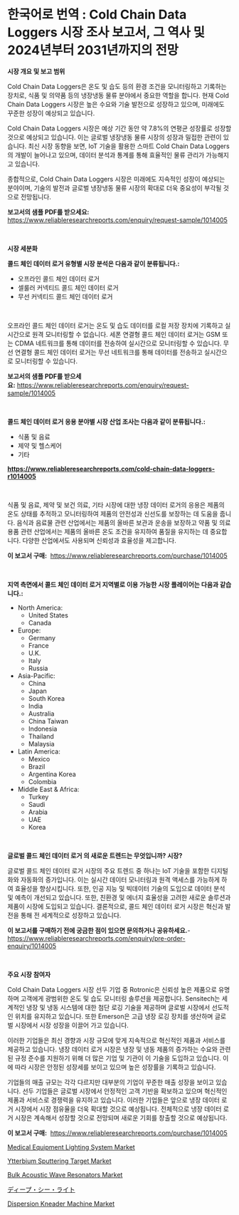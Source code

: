 <p><h1>한국어로 번역 : Cold Chain Data Loggers 시장 조사 보고서, 그 역사 및 2024년부터 2031년까지의 전망</h1></p><p><strong>시장 개요 및 보고 범위</strong></p>
<p><p>Cold Chain Data Loggers은 온도 및 습도 등의 환경 조건을 모니터링하고 기록하는 장치로, 식품 및 의약품 등의 냉장냉동 물류 분야에서 중요한 역할을 합니다. 현재 Cold Chain Data Loggers 시장은 높은 수요와 기술 발전으로 성장하고 있으며, 미래에도 꾸준한 성장이 예상되고 있습니다.</p><p>Cold Chain Data Loggers 시장은 예상 기간 동안 약 7.8%의 연평균 성장률로 성장할 것으로 예상되고 있습니다. 이는 글로벌 냉장냉동 물류 시장의 성장과 밀접한 관련이 있습니다. 최신 시장 동향을 보면, IoT 기술을 활용한 스마트 Cold Chain Data Loggers의 개발이 늘어나고 있으며, 데이터 분석과 통계를 통해 효율적인 물류 관리가 가능해지고 있습니다.</p><p>종합적으로, Cold Chain Data Loggers 시장은 미래에도 지속적인 성장이 예상되는 분야이며, 기술의 발전과 글로벌 냉장냉동 물류 시장의 확대로 더욱 중요성이 부각될 것으로 전망됩니다.</p></p>
<p><strong>보고서의 샘플 PDF를 받으세요:</strong> <a href="https://www.reliableresearchreports.com/enquiry/request-sample/1014005">https://www.reliableresearchreports.com/enquiry/request-sample/1014005</a></p>
<p>&nbsp;</p>
<p><strong>시장 세분화</strong></p>
<p><strong>콜드 체인 데이터 로거 유형별 시장 분석은 다음과 같이 분류됩니다.:</strong></p>
<p><ul><li>오프라인 콜드 체인 데이터 로거</li><li>셀룰러 커넥티드 콜드 체인 데이터 로거</li><li>무선 커넥티드 콜드 체인 데이터 로거</li></ul></p>
<p>&nbsp;</p>
<p><p>오프라인 콜드 체인 데이터 로거는 온도 및 습도 데이터를 로컬 저장 장치에 기록하고 실시간으로 원격 모니터링할 수 없습니다. 세폰 연결형 콜드 체인 데이터 로거는 GSM 또는 CDMA 네트워크를 통해 데이터를 전송하여 실시간으로 모니터링할 수 있습니다. 무선 연결형 콜드 체인 데이터 로거는 무선 네트워크를 통해 데이터를 전송하고 실시간으로 모니터링할 수 있습니다.</p></p>
<p><strong>보고서의 샘플 PDF를 받으세요:</strong>&nbsp;<a href="https://www.reliableresearchreports.com/enquiry/request-sample/1014005">https://www.reliableresearchreports.com/enquiry/request-sample/1014005</a></p>
<p>&nbsp;</p>
<p><strong> 콜드 체인 데이터 로거 응용 분야별 시장 산업 조사는 다음과 같이 분류됩니다.:</strong></p>
<p><ul><li>식품 및 음료</li><li>제약 및 헬스케어</li><li>기타</li></ul></p>
<p><strong><a href="https://www.reliableresearchreports.com/cold-chain-data-loggers-r1014005">https://www.reliableresearchreports.com/cold-chain-data-loggers-r1014005</a></strong></p>
<p>&nbsp;</p>
<p><p>식품 및 음료, 제약 및 보건 의료, 기타 시장에 대한 냉장 데이터 로거의 응용은 제품의 온도 상태를 추적하고 모니터링하여 제품의 안전성과 신선도를 보장하는 데 도움을 줍니다. 음식과 음료물 관련 산업에서는 제품의 올바른 보관과 운송을 보장하고 약품 및 의료 용품 관련 산업에서는 제품의 올바른 온도 조건을 유지하여 품질을 유지하는 데 중요합니다. 다양한 산업에서도 사용되며 신뢰성과 효율성을 제고합니다.</p></p>
<p><strong>이 보고서 구매:</strong>&nbsp; <a href="https://www.reliableresearchreports.com/purchase/1014005">https://www.reliableresearchreports.com/purchase/1014005</a></p>
<p>&nbsp;</p>
<p><strong>지역 측면에서 콜드 체인 데이터 로거 지역별로 이용 가능한 시장 플레이어는 다음과 같습니다.:</strong></p>
<p><ul>
    <li>
        North America:
        <ul>
            <li>United States</li>
            <li>Canada</li>
        </ul>
    </li>
    <li>
        Europe:
        <ul>
            <li>Germany</li>
            <li>France</li>
            <li>U.K.</li>
            <li>Italy</li>
            <li>Russia</li>
        </ul>
    </li>
    <li>
        Asia-Pacific:
        <ul>
            <li>China</li>
            <li>Japan</li>
            <li>South Korea</li>
            <li>India</li>
            <li>Australia</li>
            <li>China Taiwan</li>
            <li>Indonesia</li>
            <li>Thailand</li>
            <li>Malaysia</li>
        </ul>
    </li>
    <li>
        Latin America:
        <ul>
            <li>Mexico</li>
            <li>Brazil</li>
            <li>Argentina Korea</li>
            <li>Colombia</li>
        </ul>
    </li>
    <li>
        Middle East & Africa:
        <ul>
            <li>Turkey</li>
            <li>Saudi</li>
            <li>Arabia</li>
            <li>UAE</li>
            <li>Korea</li>
        </ul>
    </li>
    </ul></p>
<p>&nbsp;</p>
<p><strong>글로벌 콜드 체인 데이터 로거 의 새로운 트렌드는 무엇입니까? 시장?</strong></p>
<p><p>글로벌 콜드 체인 데이터 로거 시장의 주요 트렌드 중 하나는 IoT 기술을 포함한 디지털화와 자동화의 증가입니다. 이는 실시간 데이터 모니터링과 원격 액세스를 가능하게 하여 효율성을 향상시킵니다. 또한, 인공 지능 및 빅데이터 기술의 도입으로 데이터 분석 및 예측이 개선되고 있습니다. 또한, 친환경 및 에너지 효율성을 고려한 새로운 솔루션과 제품이 시장에 도입되고 있습니다. 결론적으로, 콜드 체인 데이터 로거 시장은 혁신과 발전을 통해 전 세계적으로 성장하고 있습니다.</p></p>
<p><strong>이 보고서를 구매하기 전에 궁금한 점이 있으면 문의하거나 공유하세요.</strong>- <a href="https://www.reliableresearchreports.com/enquiry/pre-order-enquiry/1014005">https://www.reliableresearchreports.com/enquiry/pre-order-enquiry/1014005</a></p>
<p>&nbsp;</p>
<p><strong>주요 시장 참여자</strong></p>
<p><p>Cold Chain Data Loggers 시장 선두 기업 중 Rotronic은 신뢰성 높은 제품으로 유명하며 고객에게 광범위한 온도 및 습도 모니터링 솔루션을 제공합니다. Sensitech는 세계적인 냉장 및 냉동 시스템에 대한 첨단 로깅 기술을 제공하며 글로벌 시장에서 선도적인 위치를 유지하고 있습니다. 또한 Emerson은 고급 냉장 로깅 장치를 생산하며 글로벌 시장에서 시장 성장을 이끌어 가고 있습니다.</p><p>이러한 기업들은 최신 경향과 시장 규모에 맞게 지속적으로 혁신적인 제품과 서비스를 제공하고 있습니다. 냉장 데이터 로거 시장은 냉장 및 냉동 제품의 증가하는 수요와 관련된 규정 준수를 지원하기 위해 더 많은 기업 및 기관이 이 기술을 도입하고 있습니다. 이에 따라 시장은 안정된 성장세를 보이고 있으며 높은 성장률을 기록하고 있습니다.</p><p>기업들의 매출 규모는 각각 다르지만 대부분의 기업이 꾸준한 매출 성장을 보이고 있습니다. 선두 기업들은 글로벌 시장에서 안정적인 고객 기반을 확보하고 있으며 혁신적인 제품과 서비스로 경쟁력을 유지하고 있습니다. 이러한 기업들은 앞으로 냉장 데이터 로거 시장에서 시장 점유율을 더욱 확대할 것으로 예상됩니다. 전체적으로 냉장 데이터 로거 시장은 계속해서 성장할 것으로 전망되며 새로운 기회를 창출할 것으로 예상됩니다.</p></p>
<p><strong>이 보고서 구매:</strong>&nbsp;&nbsp;<a href="https://www.reliableresearchreports.com/purchase/1014005">https://www.reliableresearchreports.com/purchase/1014005</a></p>
<p><p><a href="https://github.com/juniordelafrance/Market-Research-Report-List-2/blob/main/medical-equipment-lighting-system-market.md">Medical Equipment Lighting System Market</a></p><p><a href="https://angry-finch-aaf.notion.site/Ytterbium-Sputtering-Target-Market-Comprehensive-Assessment-by-Type-Application-and-Geography-572cb0142ea54776835d2b14ed7b6770">Ytterbium Sputtering Target Market</a></p><p><a href="https://chivalrous-flock-a86.notion.site/Decoding-Bulk-Acoustic-Wave-Resonators-Market-Metrics-Market-Share-Trends-and-Growth-Patterns-9d460a3a93ca4d79a8b3f587afb1f7ac">Bulk Acoustic Wave Resonators Market</a></p><p><a href="https://medium.com/@chloekessler01/%E6%B7%B1%E6%B5%B7%E5%85%89%E5%B8%82%E5%A0%B4%E5%B1%95%E6%9C%9B-%E7%94%A3%E6%A5%AD%E6%A6%82%E8%A6%81%E3%81%A8%E4%BA%88%E6%B8%AC-2024%E5%B9%B4%E3%81%8B%E3%82%892031%E5%B9%B4-84915747eb6f">ディープ・シー・ライト</a></p><p><a href="https://view.publitas.com/reportprime-1/dispersion-kneader-machine-market-trends-and-market-analysis-forecasted-for-period-2024-2031/">Dispersion Kneader Machine Market</a></p></p>